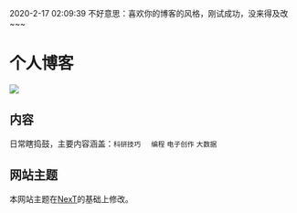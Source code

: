 2020-2-17 02:09:39 
不好意思：喜欢你的博客的风格，刚试成功，没来得及改~~~

# 个人博客

![](https://images4git-1301301910.cos.ap-beijing.myqcloud.com/forPay/payWX.png)

## 内容

日常瞎捣鼓，主要内容涵盖：`科研技巧  `  `编程` `电子创作` `大数据`

## 网站主题

本网站主题在[NexT](http://jekyllthemes.org/themes/jekyll-theme-next/)的基础上修改。
